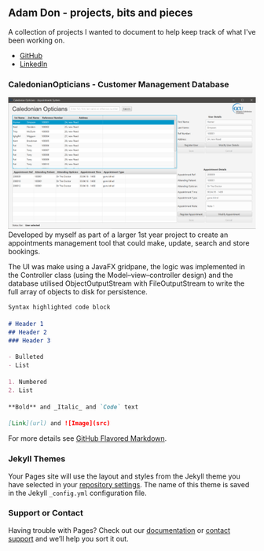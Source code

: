 ## Adam Don - projects, bits and pieces

A collection of projects I wanted to document to help keep track of what I've been working on.
 - [GitHub](https://github.com/adamdon)
 - [LinkedIn](https://www.linkedin.com/in/adam-don/)

### CaledonianOpticians - Customer Management Database
![Screenshot of UI](https://github.com/adamdon/adamdon.github.io/blob/master/img/CaledonianOpticians_screenshot01.png)
Developed by myself as part of a larger 1st year project to create an appointments management tool that could make, update, search and store bookings.

The UI was make using a JavaFX gridpane, the logic was implemented in the Controller class (using the Model–view–controller design) and the database utilised ObjectOutputStream with FileOutputStream to write the full array of objects to disk for persistence.


```markdown
Syntax highlighted code block

# Header 1
## Header 2
### Header 3

- Bulleted
- List

1. Numbered
2. List

**Bold** and _Italic_ and `Code` text

[Link](url) and ![Image](src)
```

For more details see [GitHub Flavored Markdown](https://guides.github.com/features/mastering-markdown/).

### Jekyll Themes

Your Pages site will use the layout and styles from the Jekyll theme you have selected in your [repository settings](https://github.com/adamdon/adamdon.github.io/settings). The name of this theme is saved in the Jekyll `_config.yml` configuration file.

### Support or Contact

Having trouble with Pages? Check out our [documentation](https://help.github.com/categories/github-pages-basics/) or [contact support](https://github.com/contact) and we’ll help you sort it out.
